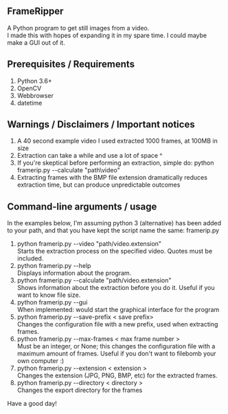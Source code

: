 ## FrameRipper
A Python program to get still images from a video. <br>
I made this with hopes of expanding it in my spare time. I could maybe make a GUI out of it.

## Prerequisites / Requirements
<ol>
<li>Python 3.6+</li>
<li>OpenCV</li>
<li>Webbrowser</li>
<li>datetime</li>
</ol>

## Warnings / Disclaimers / Important notices
<ol>
<li>A 40 second example video I used extracted 1000 frames, at 100MB in size</li>
<li>Extraction can take a while and use a lot of space ^ </li>
<li>If you're skeptical before performing an extraction, simple do: python framerip.py --calculate "path\video"</li>
<li>Extracting frames with the BMP file extension dramatically reduces extraction time, but can produce unpredictable outcomes</li>
</ol>

## Command-line arguments / usage
In the examples below, I'm assuming python 3 (alternative) has been added to your path, and that you have kept the
script name the same: framerip.py
 1. python framerip.py --video "path/video.extension" <br>
Starts the extraction process on the specified video. Quotes must be included.
 2. python framerip.py --help <br>
Displays information about the program.
 3. python framerip.py --calculate "path/video.extension" <br>
Shows information about the extraction before you do it. Useful if you want to know file size.
 4. python framerip.py --gui <br>
When implemented: would start the graphical interface for the program
 5. python framerip.py --save-prefix < save prefix><br>
Changes the configuration file with a new prefix, used when extracting frames.
 6. python framerip.py --max-frames < max frame number ><br>
Must be an integer, or None; this changes the configuration file with a maximum amount of frames. Useful if you don't want to filebomb your own computer :)
 7. python framerip.py --extension < extension ><br>
Changes the extension (JPG, PNG, BMP, etc) for the extracted frames.
 8. python framerip.py --directory < directory ><br>
Changes the export directory for the frames

Have a good day!
